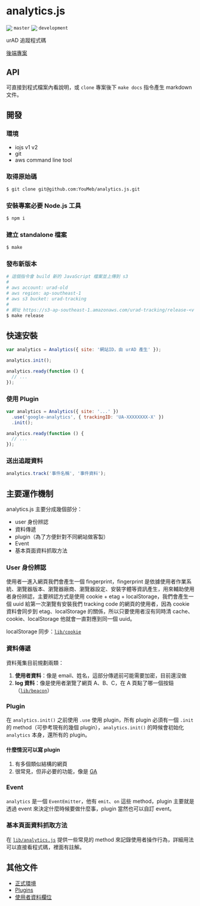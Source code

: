 analytics.js
============

<a href="https://travis-ci.org/YouMeb/analytics.js"><img style="vertical-align: middle" src="https://img.shields.io/travis/YouMeb/analytics.js/master.svg" /></a> `master` <a href="https://travis-ci.org/YouMeb/analytics.js"><img style="vertical-align: middle" src="https://img.shields.io/travis/YouMeb/analytics.js/development.svg" /></a> `development`

urAD 追蹤程式碼

[後端專案](https://bitbucket.org/uradwebtracking/)

## API

可直接到程式檔案內看說明，或 `clone` 專案後下 `make docs` 指令產生 markdown 文件。

## 開發

### 環境

* iojs v1 v2
* git
* aws command line tool

### 取得原始碼

```bash
$ git clone git@github.com:YouMeb/analytics.js.git
```

### 安裝專案必要 Node.js 工具

```bash
$ npm i
```

### 建立 standalone 檔案

```bash
$ make
```

### 發布新版本

```bash
# 這個指令會 build 新的 JavaScript 檔案並上傳到 s3
#
# aws account: urad-old
# aws region: ap-southeast-1
# aws s3 bucket: urad-tracking
#
# 網址 https://s3-ap-southeast-1.amazonaws.com/urad-tracking/release-<version_number>.js
$ make release
```

## 快速安裝

```javascript
var analytics = Analytics({ site: '網站ID，由 urAD 產生' });

analytics.init();

analytics.ready(function () {
  // ...
});
```

### 使用 Plugin

```javascript
var analytics = Analytics({ site: '...' })
  .use('google-analytics', { trackingID: 'UA-XXXXXXXX-X' })
  .init();

analytics.ready(function () {
  // ...  
});
```

### 送出追蹤資料

```javascript
analytics.track('事件名稱', '事件資料');
```

## 主要運作機制

analytics.js 主要分成幾個部分：

* user 身份辨認
* 資料傳遞
* plugin（為了方便針對不同網站做客製）
* Event
* 基本頁面資料抓取方法

### User 身份辨認

使用者一進入網頁我們會產生一個 fingerprint，fingerprint 是依據使用者作業系統、瀏覽器版本、瀏覽器廠商、瀏覽器設定、安裝字體等資訊產生，用來輔助使用者身份辨認，主要辨認方式是使用 cookie + etag + localStorage，我們會產生一個 uuid 給第一次瀏覽有安裝我們 tracking code 的網頁的使用者，因為 cookie 資料會同步到 etag、localStorage 的關係，所以只要使用者沒有同時清 cache、cookie、localStorage 他就會一直對應到同一個 uuid。

localStorage 同步：[`lib/cookie`](https://github.com/YouMeb/analytics.js/tree/master/lib/cookie)

### 資料傳遞

資料蒐集目前規劃兩類：

1. __使用者資料__：像是 email、姓名，這部分傳遞前可能需要加密，目前還沒做
2. __log 資料__：像是使用者瀏覽了網頁 A、B、C，在 A 頁點了哪一個按鈕（[`lib/beacon`](https://github.com/YouMeb/analytics.js/tree/master/lib/beacon)）

### Plugin

在 `analytics.init()` 之前使用 `.use` 使用 plugin，所有 plugin 必須有一個 `.init` 的 method（可參考現有的幾個 plugin），`analytics.init()` 的時候會初始化 `analytics` 本身，還所有的 plugin。

#### 什麼情況可以寫 plugin

1. 有多個類似結構的網頁
2. 很常見，但非必要的功能，像是 [GA](https://github.com/YouMeb/analytics.js-google-analytics)

### Event

`analytics` 是一個 `EventEmitter`，他有 `emit`、`on` 這些 method，plugin 主要就是透過 event 來決定什麼時候要做什麼事，plugin 當然也可以自訂 event。

### 基本頁面資料抓取方法

在 [`lib/analytics.js`](https://github.com/YouMeb/analytics.js/blob/master/lib/analytics.js) 提供一些常見的 method 來記錄使用者操作行為，詳細用法可以直接看程式碼，裡面有註解。

## 其他文件

* [正式環境](https://bitbucket.org/uradwebtracking/doc/src/86522cc12ebf)
* [Plugins](https://github.com/YouMeb/analytics.js/wiki/Plugins)
* [使用者資料欄位](https://github.com/YouMeb/analytics.js/wiki/%E4%BD%BF%E7%94%A8%E8%80%85%E8%B3%87%E6%96%99%E6%AC%84%E4%BD%8D)
